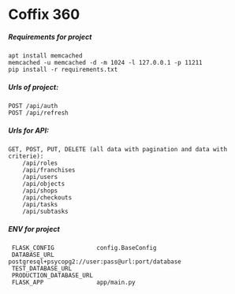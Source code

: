 # Coffix 360

##### Requirements for project
    apt install memcached
    memcached -u memcached -d -m 1024 -l 127.0.0.1 -p 11211
    pip install -r requirements.txt
    
    
##### Urls of project:
    POST /api/auth
    POST /api/refresh
   
##### Urls for API:
    GET, POST, PUT, DELETE (all data with pagination and data with criterie):    
        /api/roles
        /api/franchises
        /api/users 
        /api/objects
        /api/shops
        /api/checkouts
        /api/tasks
        /api/subtasks    
    

    
##### ENV for project
     FLASK_CONFIG            config.BaseConfig
     DATABASE_URL            postgresql+psycopg2://user:pass@url:port/database
     TEST_DATABASE_URL
     PRODUCTION_DATABASE_URL
     FLASK_APP               app/main.py